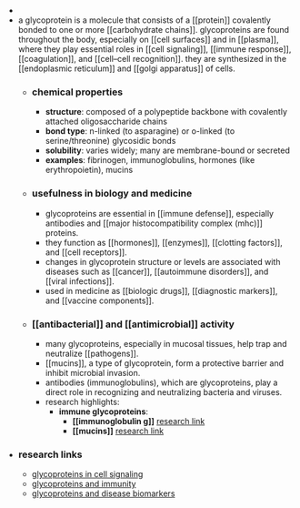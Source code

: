 -
- a glycoprotein is a molecule that consists of a [[protein]] covalently bonded to one or more [[carbohydrate chains]]. glycoproteins are found throughout the body, especially on [[cell surfaces]] and in [[plasma]], where they play essential roles in [[cell signaling]], [[immune response]], [[coagulation]], and [[cell–cell recognition]]. they are synthesized in the [[endoplasmic reticulum]] and [[golgi apparatus]] of cells.
	- ### chemical properties
		- **structure**: composed of a polypeptide backbone with covalently attached oligosaccharide chains
		- **bond type**: n-linked (to asparagine) or o-linked (to serine/threonine) glycosidic bonds
		- **solubility**: varies widely; many are membrane-bound or secreted
		- **examples**: fibrinogen, immunoglobulins, hormones (like erythropoietin), mucins
	- ### usefulness in biology and medicine
		- glycoproteins are essential in [[immune defense]], especially antibodies and [[major histocompatibility complex (mhc)]] proteins.
		- they function as [[hormones]], [[enzymes]], [[clotting factors]], and [[cell receptors]].
		- changes in glycoprotein structure or levels are associated with diseases such as [[cancer]], [[autoimmune disorders]], and [[viral infections]].
		- used in medicine as [[biologic drugs]], [[diagnostic markers]], and [[vaccine components]].
	- ### [[antibacterial]] and [[antimicrobial]] activity
		- many glycoproteins, especially in mucosal tissues, help trap and neutralize [[pathogens]].
		- [[mucins]], a type of glycoprotein, form a protective barrier and inhibit microbial invasion.
		- antibodies (immunoglobulins), which are glycoproteins, play a direct role in recognizing and neutralizing bacteria and viruses.
		- research highlights:
			- **immune glycoproteins**:
				- **[[immunoglobulin g]]** [research link](https://scholar.google.com/scholar?q=igg+glycoprotein)
				- **[[mucins]]** [research link](https://scholar.google.com/scholar?q=mucins+antimicrobial+activity)
- ### research links
	- [glycoproteins in cell signaling](https://scholar.google.com/scholar?q=glycoproteins+cell+signaling)
	- [glycoproteins and immunity](https://scholar.google.com/scholar?q=glycoproteins+immune+system)
	- [glycoproteins and disease biomarkers](https://scholar.google.com/scholar?q=glycoproteins+disease+biomarkers)